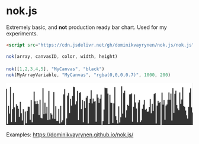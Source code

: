 
# nok.js

Extremely basic, and <b>not</b> production ready bar chart. Used for my experiments.
```html
<script src="https://cdn.jsdelivr.net/gh/dominikvayrynen/nok.js/nok.js"></script>
```

```js
nok(array, canvasID, color, width, height)

nok([1,2,3,4,5], "MyCanvas", "black")
nok(MyArrayVariable, "MyCanvas", "rgba(0,0,0,0.7)", 1000, 200)
```

![](examples/example.gif)

Examples: https://dominikvayrynen.github.io/nok.js/
